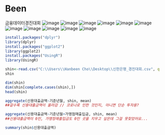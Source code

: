 # Been
금융데이터경진대회
![image](https://user-images.githubusercontent.com/87536808/126027541-ed2c1bfa-51bb-499b-be0c-22513df74aca.png)
![image](https://user-images.githubusercontent.com/87536808/126027553-70b1fece-2ca3-4c70-a3fb-b009699d45cb.png)
![image](https://user-images.githubusercontent.com/87536808/126027554-07e6e7b2-6a2b-4fbe-82bf-4801a5b127ab.png)
![image](https://user-images.githubusercontent.com/87536808/126027558-733a9f25-c8fb-4748-94fb-c8f7e0d2ef6c.png)
![image](https://user-images.githubusercontent.com/87536808/126027572-d76c2577-cce0-4fc7-93e8-96056f54febe.png)
![image](https://user-images.githubusercontent.com/87536808/126027576-fe5f3c6f-3cd3-4b21-bc1b-69791b8c69a0.png)
![image](https://user-images.githubusercontent.com/87536808/126027577-f638a98a-138c-4f80-a9c2-a77978d283ec.png)
![image](https://user-images.githubusercontent.com/87536808/126027584-06112976-18eb-4f4b-9ebb-fe46605eeb11.png)
![image](https://user-images.githubusercontent.com/87536808/126027586-c583ddaf-f464-4fc2-94f3-5ac6036c4875.png)
![image](https://user-images.githubusercontent.com/87536808/126027592-6626c463-ee8b-4c25-8642-ee2299d3d3a1.png)
![image](https://user-images.githubusercontent.com/87536808/126027599-1fdcfcf7-1303-404d-bfd1-82101ef21fe6.png)


```r
install.packages("dplyr")
library(dplyr)
install.packages("ggplot2")
library(ggplot2)
install.packages("UsingR")
library(UsingR)

shin<-read.csv("C:\\Users\\Hanbeen Cho\\Desktop\\신한은행_경진대회.csv", quote= "")
shin

dim(shin)
dim(shin[complete.cases(shin),])
head(shin)

aggregate(신용대출금액~기준년월, shin, mean)
##갈수록 신용대출금액이 올라감 // 코로나로 인한 것인지, 아니면 단순 투자용?

aggregate(신용대출금액~기준년월+가맹점매출입금, shin, mean)
##신용대출금액이 0인, 가맹정매출입금도 0인 곳을 지우고 싶은데 그걸 못찾았어요...

summary(shin$신용대출금액)
```
